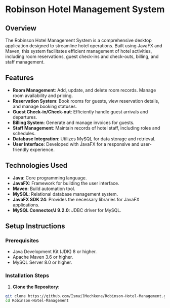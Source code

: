 # Robinson Hotel Management System

## Overview

The Robinson Hotel Management System is a comprehensive desktop application designed to streamline hotel operations. Built using JavaFX and Maven, this system facilitates efficient management of hotel activities, including room reservations, guest check-ins and check-outs, billing, and staff management.

## Features

- **Room Management**: Add, update, and delete room records. Manage room availability and pricing.
- **Reservation System**: Book rooms for guests, view reservation details, and manage booking statuses.
- **Guest Check-in/Check-out**: Efficiently handle guest arrivals and departures.
- **Billing System**: Generate and manage invoices for guests.
- **Staff Management**: Maintain records of hotel staff, including roles and schedules.
- **Database Integration**: Utilizes MySQL for data storage and retrieval.
- **User Interface**: Developed with JavaFX for a responsive and user-friendly experience.

## Technologies Used

- **Java**: Core programming language.
- **JavaFX**: Framework for building the user interface.
- **Maven**: Build automation tool.
- **MySQL**: Relational database management system.
- **JavaFX SDK 24**: Provides the necessary libraries for JavaFX applications.
- **MySQL Connector/J 9.2.0**: JDBC driver for MySQL.

## Setup Instructions

### Prerequisites

- Java Development Kit (JDK) 8 or higher.
- Apache Maven 3.6 or higher.
- MySQL Server 8.0 or higher.

### Installation Steps

1. **Clone the Repository:**

```bash
git clone https://github.com/IsmailMechkene/Robinson-Hotel-Management.git
cd Robinson-Hotel-Management
